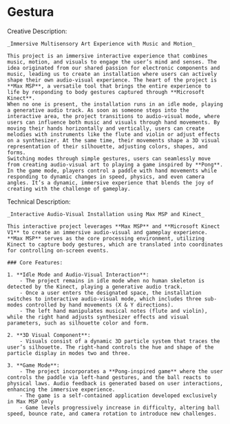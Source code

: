 # Gestura
 
Creative Description:

	_Immersive Multisensory Art Experience with Music and Motion_
	
	This project is an immersive interactive experience that combines music, motion, and visuals to engage the user’s mind and senses. The idea originated from our shared passion for electronic components and music, leading us to create an installation where users can actively shape their own audio-visual experience. The heart of the project is **Max MSP**, a versatile tool that brings the entire experience to life by responding to body gestures captured through **Microsoft Kinect**.
	When no one is present, the installation runs in an idle mode, playing a generative audio track. As soon as someone steps into the interactive area, the project transitions to audio-visual mode, where users can influence both music and visuals through hand movements. By moving their hands horizontally and vertically, users can create melodies with instruments like the flute and violin or adjust effects on a synthesizer. At the same time, their movements shape a 3D visual representation of their silhouette, adjusting colors, shapes, and forms.
	Switching modes through simple gestures, users can seamlessly move from creating audio-visual art to playing a game inspired by **Pong**. In the game mode, players control a paddle with hand movements while responding to dynamic changes in speed, physics, and even camera angles. It’s a dynamic, immersive experience that blends the joy of creating with the challenge of gameplay.

Technical Description:

	_Interactive Audio-Visual Installation using Max MSP and Kinect_
	
	This interactive project leverages **Max MSP** and **Microsoft Kinect V1** to create an immersive audio-visual and gameplay experience. **Max MSP** serves as the core processing environment, utilizing Kinect to capture body gestures, which are translated into coordinates for controlling on-screen events.
	
	### Core Features:
	
	1. **Idle Mode and Audio-Visual Interaction**:
	    - The project remains in idle mode when no human skeleton is detected by the Kinect, playing a generative audio track.
	    - Once a user enters the designated space, the installation switches to interactive audio-visual mode, which includes three sub-modes controlled by hand movements (X & Y directions).
	    - The left hand manipulates musical notes (flute and violin), while the right hand adjusts synthesizer effects and visual parameters, such as silhouette color and form.

	2. **3D Visual Component**: 
	    - Visuals consist of a dynamic 3D particle system that traces the user’s silhouette. The right-hand controls the hue and shape of the particle display in modes two and three.
	
	3. **Game Mode**:
	    - The project incorporates a **Pong-inspired game** where the user controls the paddle via left-hand gestures, and the ball reacts to physical laws. Audio feedback is generated based on user interactions, enhancing the immersive experience.
	    - The game is a self-contained application developed exclusively in Max MSP only
	    - Game levels progressively increase in difficulty, altering ball speed, bounce rate, and camera rotation to introduce new challenges.
